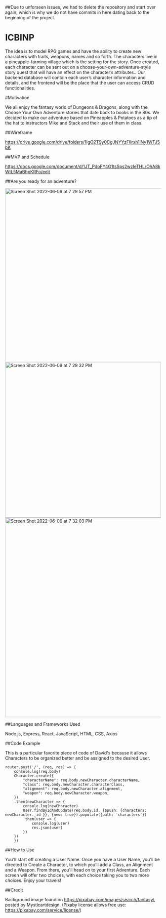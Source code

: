 ##Due to unforseen issues, we had to delete the repository and start over again, which is why we do not have commits in here dating back to the beginning of the project.

# ICBINP

The idea is to model RPG games and have the ability to create new characters with traits, weapons, names and so forth. The characters live in a pineapple-farming village which is the setting for the story. Once created, each character can be sent out on a choose-your-own-adventure-style story quest that will have an effect on the character’s attributes..
Our backend database will contain each user’s character information and details, and the frontend will be the place that the user can access CRUD functionalities.

#Motivation

We all enjoy the fantasy world of Dungeons & Dragons, along with the Choose Your Own Adventure stories that date back to books in the 80s. We decided to make our adventure based on Pineapples & Potatoes as a tip of the hat to instructors Mike and Stack and their use of them in class.

##Wireframe

https://drive.google.com/drive/folders/1IgO2T9y0CgJNYYzFIIrxh1lNy1WTJ5bK

##MVP and Schedule

https://docs.google.com/document/d/1JT_PdoFY4G1tsSps2wzIeTHLrOhA8kWtL5MaBhpKRFo/edit

##Are you ready for an adventure?

<img width="563" alt="Screen Shot 2022-06-09 at 7 29 57 PM" src="https://user-images.githubusercontent.com/102939918/172979669-7faeec37-aa0e-4349-a4b2-a622cc701015.png">

<img width="504" alt="Screen Shot 2022-06-09 at 7 29 32 PM" src="https://user-images.githubusercontent.com/102939918/172979809-785f3f2e-c8b2-4908-b16c-7b2bbd1eb623.png">

<img width="646" alt="Screen Shot 2022-06-09 at 7 32 03 PM" src="https://user-images.githubusercontent.com/102939918/172979554-8d96d312-be92-4168-b6f9-ed5ed3927223.png">

##Languages and Frameworks Used

Node.js, Express, React, JavaScript, HTML, CSS, Axios

##Code Example

This is a particular favorite piece of code of David's because it allows Characters to be organized better and be assigned to the desired User.

```
router.post('/', (req, res) => {
    console.log(req.body)
    Character.create({
        "characterName": req.body.newCharacter.characterName,
        "class": req.body.newCharacter.characterClass,
        "alignment": req.body.newCharacter.alignment,
        "weapon": req.body.newCharacter.weapon,
    })
    .then(newCharacter => {
        console.log(newCharacter)
        User.findByIdAndUpdate(req.body.id, {$push: {characters: newCharacter._id }}, {new: true}).populate({path: 'characters'})
        .then(user => {
            console.log(user)
            res.json(user)
        })
    })
    })
```

##How to Use

You'll start off creating a User Name. Once you have a User Name, you'll be directed to Create a Character, to which you'll add a Class, an Alignment and a Weapon. From there, you'll head on to your first Adventure. Each screen will offer two choices, with each choice taking you to two more choices. Enjoy your travels!

##Credit

Background image found on https://pixabay.com/images/search/fantasy/, posted by Mysticartdesign. (Pixaby license allows free use: https://pixabay.com/service/license/)